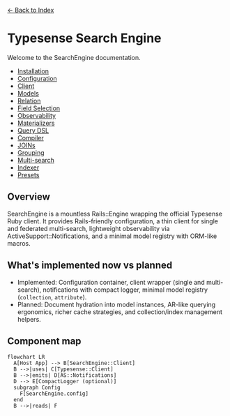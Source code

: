 [← Back to Index](./index.md)

# Typesense Search Engine

Welcome to the SearchEngine documentation.

- [Installation](./installation.md)
- [Configuration](./configuration.md)
- [Client](./client.md)
- [Models](./models.md)
- [Relation](./relation.md)
- [Field Selection](./field_selection.md)
- [Observability](./observability.md)
- [Materializers](./materializers.md)
- [Query DSL](./query_dsl.md)
- [Compiler](./compiler.md)
- [JOINs](./joins.md)
- [Grouping](./grouping.md)
- [Multi-search](./multi_search.md)
- [Indexer](./indexer.md)
- [Presets](./presets.md)

## Overview

SearchEngine is a mountless Rails::Engine wrapping the official Typesense Ruby client. It provides Rails-friendly configuration, a thin client for single and federated multi-search, lightweight observability via ActiveSupport::Notifications, and a minimal model registry with ORM-like macros.

## What's implemented now vs planned

- Implemented: Configuration container, client wrapper (single and multi-search), notifications with compact logger, minimal model registry (`collection`, `attribute`).
- Planned: Document hydration into model instances, AR-like querying ergonomics, richer cache strategies, and collection/index management helpers.

## Component map

```mermaid
flowchart LR
  A[Host App] --> B[SearchEngine::Client]
  B -->|uses| C[Typesense::Client]
  B -->|emits| D[AS::Notifications]
  D --> E[CompactLogger (optional)]
  subgraph Config
    F[SearchEngine.config]
  end
  B -->|reads| F
```
